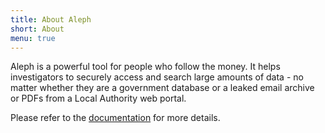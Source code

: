 ```yaml
---
title: About Aleph
short: About
menu: true
---
```


Aleph is a powerful tool for people who follow the money. It helps investigators to securely access and search large amounts of data - no matter whether they are a government database or a leaked email archive or PDFs from a Local Authority web portal.

Please refer to the [documentation](https://docs.alephdata.org/) for more details.
